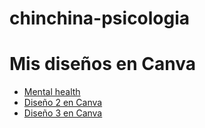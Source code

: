 # chinchina-psicologia
<!DOCTYPE html>
<html lang="es">
<head>
  <meta charset="UTF-8">
  <title>Mis diseños en Canva</title>
</head>
<body>
  <h1>Mis diseños en Canva</h1>
  <ul>
    <li><a href="https://www.canva.com/design/DAGnENNxYO8/v6mkIt9B6fGs09-_iwG4AQ/edit?utm_content=DAGnENNxYO8&utm_campaign=designshare&utm_medium=link2&utm_source=sharebutton1" target="_blank">Mental health</a></li>
    <li><a href="https://www.canva.com/design/ejemplo2" target="_blank">Diseño 2 en Canva</a></li>
    <li><a href="https://www.canva.com/design/ejemplo3" target="_blank">Diseño 3 en Canva</a></li>
  </ul>
</body>
</html>
